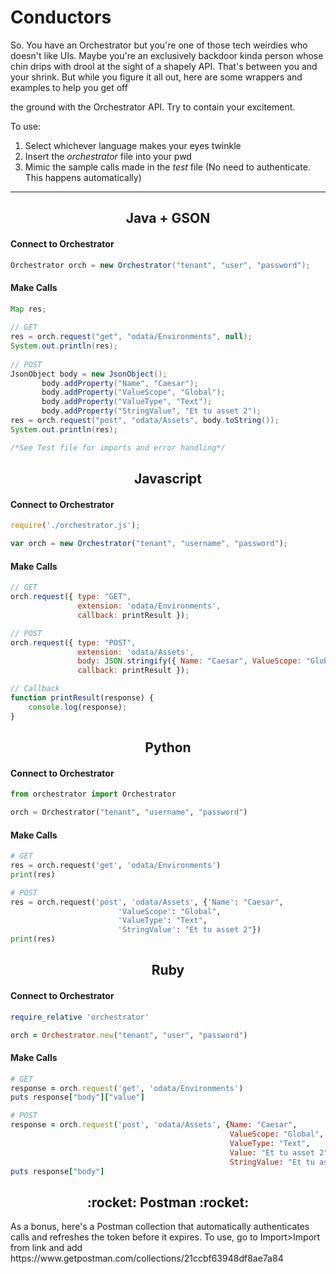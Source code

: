 
# Conductors

So. You have an Orchestrator but you're one of those tech weirdies who doesn't like UIs. Maybe you're an exclusively backdoor kinda person whose chin drips with drool at the sight of a shapely API. That's between you and your shrink. But while you figure it all out, here are some wrappers and examples to help you get off

the ground with the Orchestrator API. Try to contain your excitement.

To use:
1. Select whichever language makes your eyes twinkle
2. Insert the *orchestrator* file into your pwd
3. Mimic the sample calls made in the *test* file
(No need to authenticate. This happens automatically)
***


<h2 align="center">Java + GSON</h2>

#### Connect to Orchestrator
```java
Orchestrator orch = new Orchestrator("tenant", "user", "password");
```

#### Make Calls
```java
Map res;
			
// GET
res = orch.request("get", "odata/Environments", null);
System.out.println(res);
						
// POST
JsonObject body = new JsonObject();
	   body.addProperty("Name", "Caesar");
	   body.addProperty("ValueScope", "Global");
	   body.addProperty("ValueType", "Text");
	   body.addProperty("StringValue", "Et tu asset 2");
res = orch.request("post", "odata/Assets", body.toString());
System.out.println(res);

/*See Test file for imports and error handling*/
```


<h2 align="center">Javascript</h2>

#### Connect to Orchestrator
```javascript
require('./orchestrator.js');

var orch = new Orchestrator("tenant", "username", "password");
```

#### Make Calls
```javascript
// GET
orch.request({ type: "GET", 
               extension: 'odata/Environments',
               callback: printResult });

// POST
orch.request({ type: "POST", 
               extension: 'odata/Assets',
               body: JSON.stringify({ Name: "Caesar", ValueScope: "Global" }),
               callback: printResult });

// Callback
function printResult(response) {
	console.log(response);
}
```


<h2 align="center">Python</h2>

#### Connect to Orchestrator
```python
from orchestrator import Orchestrator

orch = Orchestrator("tenant", "username", "password")
```

#### Make Calls
```python
# GET
res = orch.request('get', 'odata/Environments')
print(res)

# POST
res = orch.request('post', 'odata/Assets', {'Name': "Caesar",
					    'ValueScope': "Global",
					    'ValueType': "Text",
  					    'StringValue': "Et tu asset 2"})
print(res)
```


<h2 align="center">Ruby</h2>

#### Connect to Orchestrator
```ruby
require_relative 'orchestrator'

orch = Orchestrator.new("tenant", "user", "password")
```

#### Make Calls
```ruby
# GET
response = orch.request('get', 'odata/Environments')
puts response["body"]["value"]

# POST
response = orch.request('post', 'odata/Assets', {Name: "Caesar",
                                                 ValueScope: "Global",
                                                 ValueType: "Text",
                                                 Value: "Et tu asset 2",
                                                 StringValue: "Et tu asset 2"})
puts response["body"]
```



<h2 align="center">:rocket: Postman :rocket:</h2>
As a bonus, here's a Postman collection that automatically authenticates calls and refreshes the token before it expires. To use, go to Import>Import from link and add https://www.getpostman.com/collections/21ccbf63948df8ae7a84
